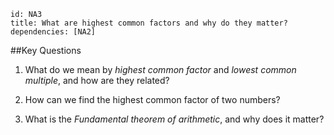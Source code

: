 ````
id: NA3
title: What are highest common factors and why do they matter?
dependencies: [NA2]
````
##Key Questions 

1. What do we mean by _highest common factor_ and _lowest common multiple_, and how are they related?

1. How can we find the highest common factor of two numbers?

1. What is the _Fundamental theorem of arithmetic_, and why does it matter?
